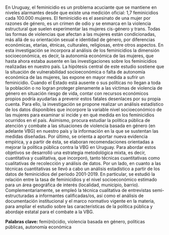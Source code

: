En Uruguay, el feminicidio es un problema acuciante que se mantiene en niveles alarmantes desde que existe una medición oficial: 1,7 feminicidios cada 100.000 mujeres. El feminicidio es el asesinato de una mujer por razones de género, es un crimen de odio y se enmarca en la violencia estructural que suelen experimentar las mujeres cis-género y trans. Todas las formas de violencias que afectan a las mujeres están condicionadas, más allá de su orientación sexual e identidad de género, por diferencias económicas, etarias, étnicas, culturales, religiosas, entre otros aspectos. En esta investigación se incorpora al análisis de los feminicidios la dimensión socioeconómica, es decir, la autonomía económica de las mujeres, que hasta ahora estaba ausente en las investigaciones sobre los feminicidios realizadas en nuestro país. La hipótesis central de este estudio sostiene que la situación de vulnerabilidad socioeconómica o falta de autonomía económica de las mujeres, las expone en mayor medida a sufrir un feminicidio. Cuando el Estado está ausente o sus políticas no llegan a toda la población o no logran proteger plenamente a las víctimas de violencia de género en situación riesgo de vida, contar con recursos económicos propios podría ayudarlas a prevenir estos fatales desenlaces por su propia cuenta. Para ello, la investigación se propone realizar un análisis estadístico de los datos disponibles que incorpore la variable nivel socioeconómico de las mujeres para examinar si incide y en qué medida en los feminicidios ocurridos en el país. Asimismo, procura estudiar la política pública de atención y combate a las situaciones de violencia basada en género (en adelante VBG) en nuestro país y la información en la que se sustentan las medidas diseñadas. Por último, se orienta a aportar nueva evidencia empírica, y a partir de ésta, se elaboran recomendaciones orientadas a mejorar la política pública contra la VBG en Uruguay. Para abordar estos objetivos se desarrolló una estrategia metodológica mixta, es decir, cuantitativa y cualitativa, que incorporó, tanto técnicas cuantitativas como cualitativas de recolección y análisis de datos. Por un lado, en cuanto a las técnicas cuantitativas se llevó a cabo un análisis estadístico a partir de los datos de feminicidios del período 2001-2019. En particular, se estudió la relación entre la tasa de feminicidios y el nivel socioeconómico estimado para un área geográfica de interés (localidad, municipio, barrio). Complementariamente, se empleó la técnica cualitativa de entrevistas semi-estructuradas a informantes calificadas/os, así como el análisis de documentación institucional y el marco normativo vigente en la materia, para ampliar el estudio sobre las características de la política pública y abordaje estatal para el combate a la VBG.

**Palabras clave:** femi(ni)cidio, violencia basada en género, políticas públicas, autonomía económica
